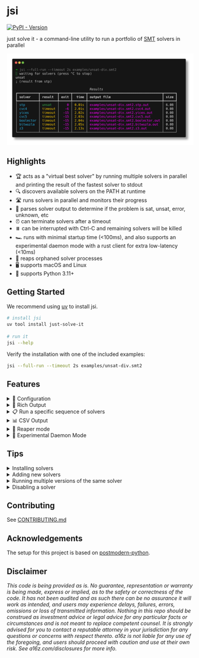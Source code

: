 # jsi

[![PyPI - Version](https://img.shields.io/pypi/v/just-solve-it)](https://pypi.org/project/just-solve-it)

just solve it - a command-line utility to run a portfolio of [SMT](https://en.wikipedia.org/wiki/Satisfiability_modulo_theories) solvers in parallel

![Screenshot of jsi running on an unsat division problem](static/images/unsat-div-screenshot.png)


## Highlights

- 🏆 acts as a "virtual best solver" by running multiple solvers in parallel and printing the result of the fastest solver to stdout
- 🔍 discovers available solvers on the PATH at runtime
- 🛣️ runs solvers in parallel and monitors their progress
- 📜 parses solver output to determine if the problem is sat, unsat, error, unknown, etc
- ⏰ can terminate solvers after a timeout
- ⏸️ can be interrupted with Ctrl-C and remaining solvers will be killed
- 🏎 runs with minimal startup time (<100ms), and also supports an experimental daemon mode with a rust client for extra low-latency (<10ms)
- 🔪 reaps orphaned solver processes
- 🖥️ supports macOS and Linux
- 🐍 supports Python 3.11+


## Getting Started

We recommend using [uv](https://docs.astral.sh/uv/) to install jsi.

```sh
# install jsi
uv tool install just-solve-it

# run it
jsi --help
```

Verify the installation with one of the included examples:

```sh
jsi --full-run --timeout 2s examples/unsat-div.smt2
```


## Features

<details>
<summary>🧰 Configuration</summary>

This is how jsi finds and runs solvers:

- it first attempts to load custom solver definitions from `~/.jsi/solvers.json`
- if that file doesn't exist, it loads the default definitions from the installed package (see [src/jsi/config/solvers.json](src/jsi/config/solvers.json))

Based on these definitions, jsi knows what executables to look for, whether a given solver is enabled, how to enable model generation, etc.

Then:
- it looks up the solver cache in `~/.jsi/cache.json`
- if that file doesn't exist, it will scan the PATH and cache the results

It does this because loading cached paths is 4-5x faster than scanning the PATH.

💡 Tip: `~/.jsi/cache.json` can always be safely deleted, jsi will generate it again next time it runs. If you make changes to `~/.jsi/solvers.json` (like adding a new solver), you should delete the cache file, otherwise jsi won't pick up the new solver.
</details>


<details>
<summary>🎨 Rich Output</summary>

jsi uses [rich](https://rich.readthedocs.io/en/stable/) to render nice colored output. However importing rich at startup adds about 30-40ms to jsi's startup time, so by default jsi only uses rich if it detects that its output is a tty.

If you want to minimize jsi's startup time, you can force it to use basic output by redirecting its stderr to a file: `jsi ... 2> jsi.err`
</details>


<details>
<summary>📋 Run a specific sequence of solvers</summary>

Sometimes it can be useful to run only a subset of available solvers, for instance when you already know the top 2-3 solvers for a given problem.

jsi supports a `--sequence` option that allows you to specify a sequence of solvers to run as a comma-separated list of solver names (as defined in your `~/.jsi/solvers.json` file).

![Screenshot of jsi running a sequence of solvers](static/images/jsi-sequence-screenshot.png)
</details>


<details>
<summary>📊 CSV Output</summary>

In addition to the table output, jsi can also output results in CSV format, which is useful for further processing like generating graphs or importing into spreadsheets (especially in conjunction with the `--full-run` option).

```sh
$ jsi --full-run --sequence stp,cvc4,cvc5 --csv examples/unsat-div.smt2
stp returned unsat
cvc4 returned unsat
cvc5 returned unsat
unsat
; (result from stp)

                                   Results
┏━━━━━━━━┳━━━━━━━━┳━━━━━━┳━━━━━━━━┳━━━━━━━━━━━━━━━━━━━━━━━━━━━━━━━━━━┳━━━━━━┓
┃ solver ┃ result ┃ exit ┃   time ┃ output file                      ┃ size ┃
┡━━━━━━━━╇━━━━━━━━╇━━━━━━╇━━━━━━━━╇━━━━━━━━━━━━━━━━━━━━━━━━━━━━━━━━━━╇━━━━━━┩
│ stp    │ unsat  │    0 │  0.01s │ examples/unsat-div.smt2.stp.out  │ 6.0B │
│ cvc4   │ unsat  │    0 │  9.75s │ examples/unsat-div.smt2.cvc4.out │ 6.0B │
│ cvc5   │ unsat  │    0 │ 13.01s │ examples/unsat-div.smt2.cvc5.out │ 6.0B │
└────────┴────────┴──────┴────────┴──────────────────────────────────┴──────┘
writing results to: examples/unsat-div.smt2.csv

$ bat examples/unsat-div.smt2.csv

───────┬─────────────────────────────────────────────────────────────────────
       │ File: examples/unsat-div.smt2.csv
───────┼─────────────────────────────────────────────────────────────────────
   1   │ solver,result,exit,time,output file,size
   2   │ stp,unsat,0,0.01s,examples/unsat-div.smt2.stp.out,6
   3   │ cvc4,unsat,0,9.75s,examples/unsat-div.smt2.cvc4.out,6
   4   │ cvc5,unsat,0,13.01s,examples/unsat-div.smt2.cvc5.out,6
```
</details>


<details>
<summary>🔪 Reaper mode</summary>

jsi makes a best effort to be resilient about crashes and avoid orphaned solver processes. In particular:
- it spawns a reaper thread that checks if the jsi's parent process is still running, and if not, it will kill all solver subprocesses
- it handles keyboard interrupts and SIGTERM
- it can optionally spawn a reaper subprocess that monitors jsi's pid, and if it notices that jsi has died, it will kill any solver subprocesses
</details>


<details>
<summary>🧪 Experimental Daemon Mode</summary>

jsi can also run in daemon mode, where it will start a subprocess to handle requests. This mode is experimental and subject to change.

```sh
# start the daemon with
jsi --daemon

# or
python -m jsi.server

# tail server logs with
tail -f ~/.jsi/daemon/server.{err,out}
```

The daemon will listen for requests on a unix socket, and each request should be a single line containing the path to an smt2 file to solve.

You can then send requests to the daemon:

```sh
# directly with nc
$ echo -n $(pwd)/examples/easy-sat.smt2 | nc -U ~/.jsi/daemon/server.sock
sat
; (result from yices)

# with the included Python client
$ python -m jsi.client examples/easy-sat.smt2
sat
; (result from yices)
```

or for the lowest latency, use the included Rust client:

```sh
# build it
(cd jsi-client-rs && cargo build --release)

# install it
(cd jsi-client-rs && ln -s $(pwd)/target/release/jsif /usr/local/bin/jsif)

# use it
jsif examples/easy-sat.smt2
```

This benchmark shows why you might want to use the Rust client:

```sh
hyperfine --shell=none \
  "python -m jsi.client examples/easy-sat.smt2" \
  "jsif examples/easy-sat.smt2"

Benchmark 1: python -m jsi.client examples/easy-sat.smt2
  Time (mean ± σ):     290.9 ms ±   9.1 ms    [User: 75.7 ms, System: 18.9 ms]
  Range (min … max):   282.3 ms … 313.5 ms    10 runs

Benchmark 2: jsif examples/easy-sat.smt2
  Time (mean ± σ):     196.7 ms ±   4.3 ms    [User: 1.2 ms, System: 2.3 ms]
  Range (min … max):   190.9 ms … 207.2 ms    15 runs

Summary
  jsif examples/easy-sat.smt2 ran
    1.48 ± 0.06 times faster than python -m jsi.client examples/easy-sat.smt2
```

⚠️ **Warning**: the daemon mode is experimental and subject to change. Not all options are supported at this time (like `--sequence`, `--csv`, `--timeout`, etc).
</details>


## Tips

<details>
<summary>Installing solvers</summary>

If you have no solver installed (or even only a single solver installed), jsi will not be particularly useful. It won't install any solvers for you, you need to install them yourself.

If you want to run a Docker image that is already pre-configured with multiple high-performance solvers, check out [our solvers image](https://github.com/a16z/halmos/tree/main/packages/solvers).

</details>


<details>
<summary>Adding new solvers</summary>

To add a new solver, the process is roughly:
- if you already have `~/.jsi/solvers.json`, modify it directly
- if you don't have `~/.jsi/solvers.json`, copy [src/jsi/config/solvers.json](src/jsi/config/solvers.json) to `~/.jsi/solvers.json`
- add the new solver to the `~/.jsi/solvers.json` file (you will need to fill the executable name, the args you want to always pass to the solver, and optionally the model generation option)
- delete `~/.jsi/cache.json` if it exists
- on the next run, jsi will should pick up the new solver

If you wish to contribute a new solver definition to upstream jsi, please check out the [CONTRIBUTING.md](CONTRIBUTING.md) file for more information and submit a PR.

</details>


<details>
<summary>Running multiple versions of the same solver</summary>

Follow the instructions above to add the solver, but use different names for each version.

The only issue is that you will need to make sure the executable names are unique, so that jsi can tell them apart (e.g. `yices-2.6.4` and `yices-2.6.5`).

</details>


<details>
<summary>Disabling a solver</summary>

To avoid running a particular solver:
- temporarily, run with an explicit `--sequence` option that excludes the solver
- permanently, edit `~/.jsi/solvers.json` and set `enabled` to `false`

</details>

## Contributing

See [CONTRIBUTING.md](CONTRIBUTING.md)


## Acknowledgements

The setup for this project is based on [postmodern-python](https://rdrn.me/postmodern-python/).


## Disclaimer

_This code is being provided as is. No guarantee, representation or warranty is being made, express or implied, as to the safety or correctness of the code. It has not been audited and as such there can be no assurance it will work as intended, and users may experience delays, failures, errors, omissions or loss of transmitted information. Nothing in this repo should be construed as investment advice or legal advice for any particular facts or circumstances and is not meant to replace competent counsel. It is strongly advised for you to contact a reputable attorney in your jurisdiction for any questions or concerns with respect thereto. a16z is not liable for any use of the foregoing, and users should proceed with caution and use at their own risk. See a16z.com/disclosures for more info._
